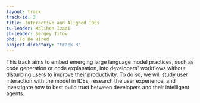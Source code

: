 ```yaml
---
layout: track
track-id: 3
title: Interactive and Aligned IDEs
tu-leader: Maliheh Izadi
jb-leader: Sergey Titov
phd: To Be Hired
project-directory: "track-3"
---
```


This track aims to embed emerging large language model practices, such as code generation or code explanation, into developers' workflows without disturbing users to improve their productivity. To do so, we will study user interaction with the model in IDEs, research the user experience, and investigate how to best build trust between developers and their intelligent agents.
